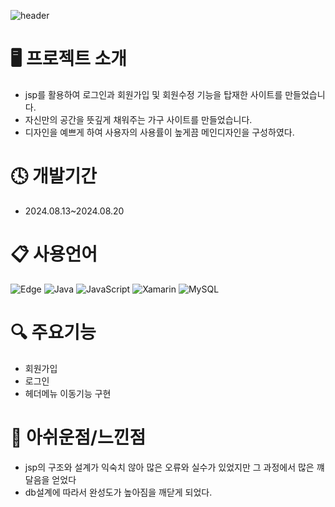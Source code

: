 ![header](https://capsule-render.vercel.app/api?type=waving&color=auto&height=200&section=header&text=공%20감&fontSize=70)

# 🖥️ 프로젝트 소개
+ jsp를 활용하여 로그인과 회원가입 및 회원수정 기능을 탑재한 사이트를 만들었습니다.
+ 자신만의 공간을 뜻깊게 채워주는 가구 사이트를 만들었습니다.
+ 디자인을 예쁘게 하여 사용자의 사용률이 높게끔 메인디자인을 구성하였다.





# 🕓 개발기간
+ 2024.08.13~2024.08.20




# 📋 사용언어
![Edge](https://img.shields.io/badge/jsp-0078D7?style=for-the-badge&logo=Microsoft-jsp&logoColor=white)
![Java](https://img.shields.io/badge/java-%23ED8B00.svg?style=for-the-badge&logo=openjdk&logoColor=white)
![JavaScript](https://img.shields.io/badge/javascript-%23323330.svg?style=for-the-badge&logo=javascript&logoColor=%23F7DF1E)
![Xamarin](https://img.shields.io/badge/css-3199DC?style=for-the-badge&logo=css&logoColor=white)
![MySQL](https://img.shields.io/badge/mysql-4479A1.svg?style=for-the-badge&logo=mysql&logoColor=white)





# 🔍 주요기능
+ 회원가입
+ 로그인
+ 헤더메뉴 이동기능 구현





# 💬 아쉬운점/느낀점
+ jsp의 구조와 설계가 익숙치 않아 많은 오류와 실수가 있었지만 그 과정에서 많은 꺠달음을 얻었다
+ db설계에 따라서 완성도가 높아짐을 깨닫게 되었다.
